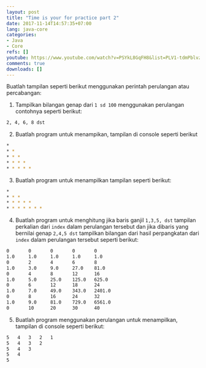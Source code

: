 ```yaml
---
layout: post
title: "Time is your for practice part 2"
date: 2017-11-14T14:57:35+07:00
lang: java-core
categories:
- Java
- Core
refs: []
youtube: https://www.youtube.com/watch?v=PSYkL8GqFH8&list=PLV1-tdmPblvz0NCFYgVQaQEOTWJCjjucO&index=22
comments: true
downloads: []
---
```


Buatlah tampilan seperti berikut menggunakan perintah perulangan atau percabangan:

1. Tampilkan bilangan genap dari `1 sd 100` menggunakan perulangan contohnya seperti berikut:
```sh
2, 4, 6, 8 dst
```
2. Buatlah program untuk menampikan, tampilan di console seperti berikut
```sh
*
* * 
* * * 
* * * *
* * * * *
```
3. Buatlah program untuk menampilkan tampilan seperti berikut:
```sh
*
* * *
* * * * *
* * * * * * *
```
4. Buatlah program untuk menghitung jika baris ganjil `1,3,5, dst` tampilan perkalian dari `index` dalam perulangan tersebut dan jika dibaris yang bernilai genap `2,4,5 dst` tampilkan bilangan dari hasil perpangkatan dari `index` dalam perulangan tersebut seperti berikut:
```sh
0       0       0       0       0 
1.0     1.0     1.0     1.0     1.0 
0       2       4       6       8 
1.0     3.0     9.0     27.0    81.0 
0       4       8       12      16 
1.0     5.0     25.0    125.0   625.0 
0       6       12      18      24 
1.0     7.0     49.0    343.0   2401.0 
0       8       16      24      32 
1.0     9.0     81.0    729.0   6561.0 
0       10      20      30      40 
```
5. Buatlah program menggunakan perulangan untuk menampilkan, tampilan di console seperti berikut:
```sh
5   4   3   2   1
5   4   3   2
5   4   3   
5   4
5
```